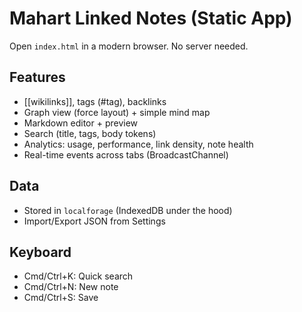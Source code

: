 # Mahart Linked Notes (Static App)
Open `index.html` in a modern browser. No server needed.

## Features
- [[wikilinks]], tags (#tag), backlinks
- Graph view (force layout) + simple mind map
- Markdown editor + preview
- Search (title, tags, body tokens)
- Analytics: usage, performance, link density, note health
- Real-time events across tabs (BroadcastChannel)

## Data
- Stored in `localforage` (IndexedDB under the hood)
- Import/Export JSON from Settings

## Keyboard
- Cmd/Ctrl+K: Quick search
- Cmd/Ctrl+N: New note
- Cmd/Ctrl+S: Save
